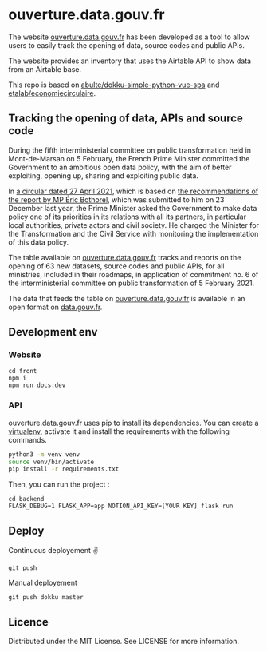 # ouverture.data.gouv.fr

The website [ouverture.data.gouv.fr](https://ouverture.data.gouv.fr/) has been developed as a tool to allow users to easily track the opening of data, source codes and public APIs.

The website provides an inventory that uses the Airtable API to show data from an Airtable base.

This repo is based on [abulte/dokku-simple-python-vue-spa](https://github.com/abulte/dokku-simple-python-vue-spa) and [etalab/economiecirculaire](https://github.com/etalab/economiecirculaire/).

## Tracking the opening of data, APIs and source code

During the fifth interministerial committee on public transformation held in Mont-de-Marsan on 5 February, the French Prime Minister committed the Government to an ambitious open data policy, with the aim of better exploiting, opening up, sharing and exploiting public data.

In [a circular dated 27 April 2021](https://www.legifrance.gouv.fr/circulaire/id/45162?dateSignature=&init=true&page=1&query=*&searchField=ALL&tab_selection=circ), which is based on [the recommendations of the report by MP Éric Bothorel](https://www.mission-open-data.fr/uploads/decidim/attachment/file/36/Mission_Bothorel_Rapport.pdf), which was submitted to him on 23 December last year, the Prime Minister asked the Government to make data policy one of its priorities in its relations with all its partners, in particular local authorities, private actors and civil society. He charged the Minister for the Transformation and the Civil Service with monitoring the implementation of this data policy.

The table available on [ouverture.data.gouv.fr](https://ouverture.data.gouv.fr/) tracks and reports on the opening of 63 new datasets, source codes and public APIs, for all ministries, included in their roadmaps, in application of commitment no. 6 of the interministerial committee on public transformation of 5 February 2021.

The data that feeds the table on [ouverture.data.gouv.fr](https://ouverture.data.gouv.fr/) is available in an open format on [data.gouv.fr](https://www.data.gouv.fr/fr/datasets/tableau-de-suivi-des-ouvertures-de-donnees-codes-sources-et-api-publics/).

## Development env

### Website

```
cd front
npm i
npm run docs:dev
```

### API

ouverture.data.gouv.fr uses pip to install its dependencies. You can create a
[virtualenv](https://realpython.com/blog/python/python-virtual-environments-a-primer/),
activate it and install the requirements with the following commands.

```bash
python3 -m venv venv
source venv/bin/activate
pip install -r requirements.txt
```

Then, you can run the project :

```
cd backend
FLASK_DEBUG=1 FLASK_APP=app NOTION_API_KEY=[YOUR KEY] flask run
```

## Deploy

Continuous deployement ✌️

```
git push
```

Manual deployement

```
git push dokku master
```

## Licence
Distributed under the MIT License. See LICENSE for more information.
